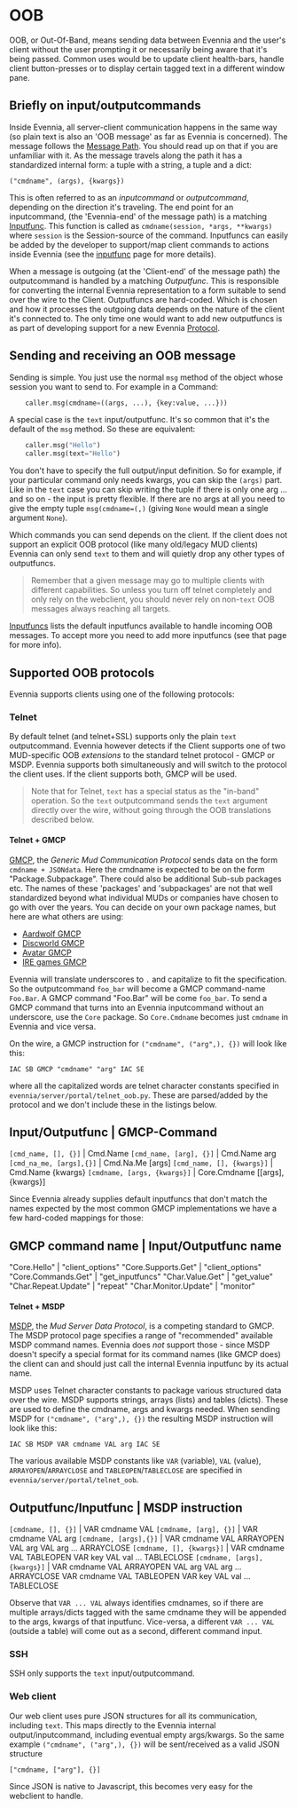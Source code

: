 # OOB

OOB, or Out-Of-Band, means sending data between Evennia and the user's client without the user
prompting it or necessarily being aware that it's being passed. Common uses would be to update
client health-bars, handle client button-presses or to display certain tagged text in a different
window pane.

## Briefly on input/outputcommands

Inside Evennia, all server-client communication happens in the same way (so plain text is also an
'OOB message' as far as Evennia is concerned). The message follows the [Message Path](./Messagepath).
You should read up on that if you are unfamiliar with it. As the message travels along the path it
has a standardized internal form: a tuple with a string, a tuple and a dict:

    ("cmdname", (args), {kwargs})

This is often referred to as an *inputcommand* or *outputcommand*, depending on the direction it's
traveling. The end point for an inputcommand, (the 'Evennia-end' of the message path) is a matching
[Inputfunc](./Inputfuncs). This function is called as `cmdname(session, *args, **kwargs)` where
`session` is the Session-source of the command. Inputfuncs can easily be added by the developer to
support/map client commands to actions inside Evennia (see the [inputfunc](./Inputfuncs) page for more
details).

When a message is outgoing (at the 'Client-end' of the message path) the outputcommand is handled by
a matching *Outputfunc*. This is responsible for converting the internal Evennia representation to a
form suitable to send over the wire to the Client. Outputfuncs are hard-coded. Which is chosen and
how it processes the outgoing data depends on the nature of the client it's connected to. The only
time one would want to add new outputfuncs is as part of developing support for a new Evennia
[Protocol](./Custom-Protocols).

## Sending and receiving an OOB message

Sending is simple. You just use the normal `msg` method of the object whose session you want to send
to. For example in a Command:

```python
    caller.msg(cmdname=((args, ...), {key:value, ...}))
```

A special case is the `text` input/outputfunc. It's so common that it's the default of the `msg`
method. So these are equivalent:

```python
    caller.msg("Hello")
    caller.msg(text="Hello")
```

You don't have to specify the full output/input definition. So for example, if your particular
command only needs kwargs, you can skip the `(args)` part. Like in the `text` case you can skip
writing the tuple if there is only one arg ... and so on - the input is pretty flexible. If there
are no args at all you need to give the empty tuple `msg(cmdname=(,)` (giving `None` would mean a
single argument `None`).

Which commands you can send depends on the client. If the client does not support an explicit OOB
protocol (like many old/legacy MUD clients) Evennia can only send `text` to them and will quietly
drop any other types of outputfuncs.

> Remember that a given message may go to multiple clients with different capabilities. So unless
you turn off telnet completely and only rely on the webclient, you should never rely on non-`text`
OOB messages always reaching all targets.

[Inputfuncs](./Inputfuncs) lists the default inputfuncs available to handle incoming OOB messages. To
accept more you need to add more inputfuncs (see that page for more info).

## Supported OOB protocols

Evennia supports clients using one of the following protocols:

### Telnet

By default telnet (and telnet+SSL) supports only the plain `text` outputcommand. Evennia however
detects if the Client supports one of two MUD-specific OOB *extensions* to the standard telnet
protocol - GMCP or MSDP. Evennia supports both simultaneously and will switch to the protocol the
client uses. If the client supports both, GMCP will be used.

> Note that for Telnet, `text` has a special status as the "in-band" operation. So the `text`
outputcommand sends the `text` argument directly over the wire, without going through the OOB
translations described below.

#### Telnet + GMCP

[GMCP](http://www.gammon.com.au/gmcp), the *Generic Mud Communication Protocol* sends data on the
form `cmdname + JSONdata`. Here the cmdname is expected to be on the form "Package.Subpackage".
There could also be additional Sub-sub packages etc. The names of these 'packages' and 'subpackages'
are not that well standardized beyond what individual MUDs or companies have chosen to go with over
the years. You can decide on your own package names, but here are what others are using:

- [Aardwolf GMCP](http://www.aardwolf.com/wiki/index.php/Clients/GMCP)
- [Discworld GMCP](http://discworld.starturtle.net/lpc/playing/documentation.c?path=/concepts/gmcp)
- [Avatar GMCP](http://www.outland.org/infusions/wiclear/index.php?title=MUD%20Protocols&lang=en)
- [IRE games GMCP](http://nexus.ironrealms.com/GMCP)

Evennia will translate underscores to `.` and capitalize to fit the specification. So the
outputcommand `foo_bar` will become a GMCP command-name `Foo.Bar`. A GMCP command "Foo.Bar" will be
come `foo_bar`. To send a GMCP command that turns into an Evennia inputcommand without an
underscore, use the `Core` package. So `Core.Cmdname` becomes just `cmdname` in Evennia and vice
versa.

On the wire, a GMCP instruction for `("cmdname", ("arg",), {})` will look like this:

    IAC SB GMCP "cmdname" "arg" IAC SE

where all the capitalized words are telnet character constants specified in
`evennia/server/portal/telnet_oob.py`. These are parsed/added by the protocol and we don't include
these in the listings below.

Input/Outputfunc | GMCP-Command
------------------
`[cmd_name, [], {}]`  |  Cmd.Name
`[cmd_name, [arg], {}]` |      Cmd.Name arg
`[cmd_na_me, [args],{}]`  |     Cmd.Na.Me [args]
`[cmd_name, [], {kwargs}]` |    Cmd.Name {kwargs}
`[cmdname, [args, {kwargs}]` | Core.Cmdname [[args],{kwargs}]

Since Evennia already supplies default inputfuncs that don't match the names expected by the most
common GMCP implementations we have a few hard-coded mappings for those:

GMCP command name | Input/Outputfunc name
-----------------
"Core.Hello" | "client_options"
"Core.Supports.Get" | "client_options"
"Core.Commands.Get" | "get_inputfuncs"
"Char.Value.Get" | "get_value"
"Char.Repeat.Update" | "repeat"
"Char.Monitor.Update" | "monitor"

#### Telnet + MSDP

[MSDP](http://tintin.sourceforge.net/msdp/), the *Mud Server Data Protocol*, is a competing standard
to GMCP. The MSDP protocol page specifies a range of "recommended" available MSDP command names.
Evennia does *not* support those - since MSDP doesn't specify a special format for its command names
(like GMCP does) the client can and should just call the internal Evennia inputfunc by its actual
name.

MSDP uses Telnet character constants to package various structured data over the wire. MSDP supports
strings, arrays (lists) and tables (dicts). These are used to define the cmdname, args and kwargs
needed. When sending MSDP for `("cmdname", ("arg",), {})` the resulting MSDP instruction will look
like this:

    IAC SB MSDP VAR cmdname VAL arg IAC SE

The various available MSDP constants like `VAR` (variable), `VAL` (value), `ARRAYOPEN`/`ARRAYCLOSE`
and `TABLEOPEN`/`TABLECLOSE` are specified in `evennia/server/portal/telnet_oob`.

Outputfunc/Inputfunc | MSDP instruction
-------------------------
`[cmdname, [], {}]` | VAR cmdname VAL
`[cmdname, [arg], {}]` | VAR cmdname VAL arg
`[cmdname, [args],{}]`  | VAR cmdname VAL ARRAYOPEN VAL arg VAL arg ... ARRAYCLOSE
`[cmdname, [], {kwargs}]`  | VAR cmdname VAL TABLEOPEN VAR key VAL val ... TABLECLOSE
`[cmdname, [args], {kwargs}]` | VAR cmdname VAL ARRAYOPEN VAL arg VAL arg ... ARRAYCLOSE VAR cmdname
VAL TABLEOPEN VAR key VAL val ... TABLECLOSE

Observe that `VAR ... VAL` always identifies cmdnames, so if there are multiple arrays/dicts tagged
with the same cmdname they will be appended to the args, kwargs of that inputfunc. Vice-versa, a
different `VAR ... VAL` (outside a table) will come out as a second, different command input.

### SSH

SSH only supports the `text` input/outputcommand.

### Web client

Our web client uses pure JSON structures for all its communication, including `text`. This maps
directly to the Evennia internal output/inputcommand, including eventual empty args/kwargs. So the
same example `("cmdname", ("arg",), {})` will be sent/received as a valid JSON structure

    ["cmdname, ["arg"], {}]

Since JSON is native to Javascript, this becomes very easy for the webclient to handle.
